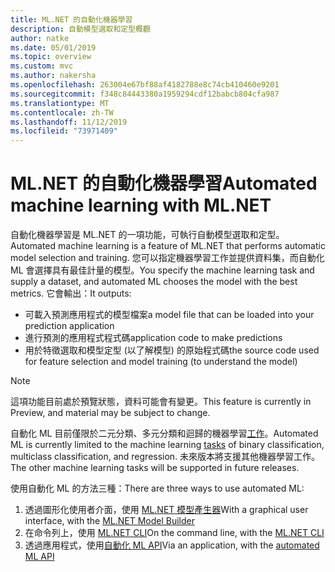 ```yaml
---
title: ML.NET 的自動化機器學習
description: 自動模型選取和定型概觀
author: natke
ms.date: 05/01/2019
ms.topic: overview
ms.custom: mvc
ms.author: nakersha
ms.openlocfilehash: 263004e67bf88af4182788e8c74cb410460e9201
ms.sourcegitcommit: f348c84443380a1959294cdf12babcb804cfa987
ms.translationtype: MT
ms.contentlocale: zh-TW
ms.lasthandoff: 11/12/2019
ms.locfileid: "73971409"
---
```

# <a name="automated-machine-learning-with-mlnet"></a><span data-ttu-id="f8671-103">ML.NET 的自動化機器學習</span><span class="sxs-lookup"><span data-stu-id="f8671-103">Automated machine learning with ML.NET</span></span>

<span data-ttu-id="f8671-104">自動化機器學習是 ML.NET 的一項功能，可執行自動模型選取和定型。</span><span class="sxs-lookup"><span data-stu-id="f8671-104">Automated machine learning is a feature of ML.NET that performs automatic model selection and training.</span></span> <span data-ttu-id="f8671-105">您可以指定機器學習工作並提供資料集，而自動化 ML 會選擇具有最佳計量的模型。</span><span class="sxs-lookup"><span data-stu-id="f8671-105">You specify the machine learning task and supply a dataset, and automated ML chooses the model with the best metrics.</span></span> <span data-ttu-id="f8671-106">它會輸出：</span><span class="sxs-lookup"><span data-stu-id="f8671-106">It outputs:</span></span>

- <span data-ttu-id="f8671-107">可載入預測應用程式的模型檔案</span><span class="sxs-lookup"><span data-stu-id="f8671-107">a model file that can be loaded into your prediction application</span></span>
- <span data-ttu-id="f8671-108">進行預測的應用程式程式碼</span><span class="sxs-lookup"><span data-stu-id="f8671-108">application code to make predictions</span></span>
- <span data-ttu-id="f8671-109">用於特徵選取和模型定型 (以了解模型) 的原始程式碼</span><span class="sxs-lookup"><span data-stu-id="f8671-109">the source code used for feature selection and model training (to understand the model)</span></span>

> [!NOTE]
> <span data-ttu-id="f8671-110">這項功能目前處於預覽狀態，資料可能會有變更。</span><span class="sxs-lookup"><span data-stu-id="f8671-110">This feature is currently in Preview, and material may be subject to change.</span></span>

<span data-ttu-id="f8671-111">自動化 ML 目前僅限於二元分類、多元分類和迴歸的機器學習[工作](resources/tasks.md)。</span><span class="sxs-lookup"><span data-stu-id="f8671-111">Automated ML is currently limited to the machine learning [tasks](resources/tasks.md) of binary classification, multiclass classification, and regression.</span></span> <span data-ttu-id="f8671-112">未來版本將支援其他機器學習工作。</span><span class="sxs-lookup"><span data-stu-id="f8671-112">The other machine learning tasks will be supported in future releases.</span></span>

<span data-ttu-id="f8671-113">使用自動化 ML 的方法三種：</span><span class="sxs-lookup"><span data-stu-id="f8671-113">There are three ways to use automated ML:</span></span>

1. <span data-ttu-id="f8671-114">透過圖形化使用者介面，使用 [ML.NET 模型產生器](automate-training-with-model-builder.md)</span><span class="sxs-lookup"><span data-stu-id="f8671-114">With a graphical user interface, with the [ML.NET Model Builder](automate-training-with-model-builder.md)</span></span>
1. <span data-ttu-id="f8671-115">在命令列上，使用 [ML.NET CLI](automate-training-with-cli.md)</span><span class="sxs-lookup"><span data-stu-id="f8671-115">On the command line, with the [ML.NET CLI](automate-training-with-cli.md)</span></span>
1. <span data-ttu-id="f8671-116">透過應用程式，使用[自動化 ML API](how-to-guides/how-to-use-the-automl-api.md)</span><span class="sxs-lookup"><span data-stu-id="f8671-116">Via an application, with the [automated ML API](how-to-guides/how-to-use-the-automl-api.md)</span></span>
